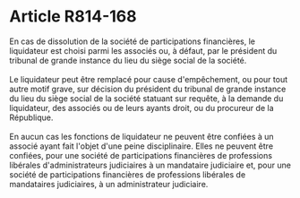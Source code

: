 # Article R814-168

En cas de dissolution de la société de participations financières, le liquidateur est choisi parmi les associés ou, à défaut, par le président du tribunal de grande instance du lieu du siège social de la société. <br/><br/> Le liquidateur peut être remplacé pour cause d'empêchement, ou pour tout autre motif grave, sur décision du président du tribunal de grande instance du lieu du siège social de la société statuant sur requête, à la demande du liquidateur, des associés ou de leurs ayants droit, ou du procureur de la République. <br/><br/> En aucun cas les fonctions de liquidateur ne peuvent être confiées à un associé ayant fait l'objet d'une peine disciplinaire. Elles ne peuvent être confiées, pour une société de participations financières de professions libérales d'administrateurs judiciaires à un mandataire judiciaire et, pour une société de participations financières de professions libérales de mandataires judiciaires, à un administrateur judiciaire.